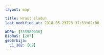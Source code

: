 ```yaml
---
layout: map

title: Hrast sladun
last_modified_at: 2018-05-23T23:37:53+02:00

WDPA: [555589036]
BioRaS: [207]
geoSrbija:
  L1_182: [82]
---
```

